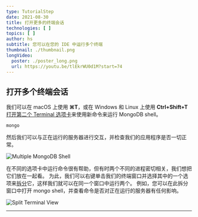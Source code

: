 ```yaml
---
type: TutorialStep
date: 2021-08-30
title: 打开更多的终端会话
technologies: [ ]
topics: [ ]
author: hs
subtitle: 您可以在您的 IDE 中运行多个终端
thumbnail: ./thumbnail.png
longVideo:
  poster: ./poster_long.png
  url: https://youtu.be/tlEkrWU0d1M?start=74
---
```


## 打开多个终端会话
我们可以在 macOS 上使用 **⌘T**，或在 Windows 和 Linux 上使用 **Ctrl+Shift+T** [打开第二个 Terminal 选项卡](https://www.jetbrains.com/help/idea/terminal-emulator.html#new_session)来使用新命令来运行 MongoDB shell。

`mongo`

然后我们可以与正在运行的服务器进行交互，并检查我们的应用程序是否一切正常。

![Multiple MongoDB Shell](mulitple-mongo-shell.png)

在不同的选项卡中运行命令很有帮助，但有时两个不同的进程密切相关，我们想把它们放在一起看。 为此，我们可以右键单击我们的终端窗口并选择其中的一个选项来[拆分](https://www.jetbrains.com/help/idea/using-code-editor.html#split_screen)它，这样我们就可以在同一个窗口中运行两个。 例如，您可以在此拆分窗口中打开 mongo shell，并查看命令是否对正在运行的服务器有任何影响。

![Split Terminal View](split-terminal-view.png)

---

